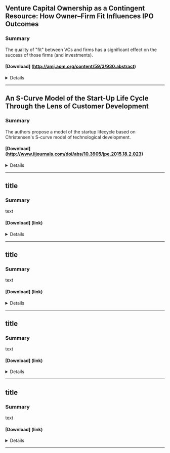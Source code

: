 ## Venture Capital Ownership as a Contingent Resource: How Owner–Firm Fit Influences IPO Outcomes


### Summary

The quality of "fit" between VCs and firms has a significant effect on the success of those firms (and investments).

#### [Download] (http://amj.aom.org/content/59/3/930.abstract)


<details>

### Academy of Management Journal, 2016

### Authors
* Razvan Lungeanu - Pennsylvania State University
* Edward J. Zajac - Northwestern University


### <summary>Abstract</summary>

> This study seeks to contribute to the literature on corporate ownership and firm performance by advancing an expertise-based perspective that views owners as a contingent resource. Specifically, we propose that heterogeneous prior experiences of corporate owners creates identifiable and evolving differences in owner expertise, and that these differences in expertise, when matched appropriately to firms’ specific and changing strategic needs, will be a source of value over the life cycle of a firm. We draw from the venture capital (VC) context to identify ex ante the meaningful differences in owner expertise, as well as the firm-specific situations in which we believe a fit or misfit would exist between VC owners and these private firms. We test and find support for our predictions regarding the performance benefits of well-matched owners and firms using an extensive longitudinal dataset of the population of U.S. private firms seeking to go public from 1997 to 2004, and their VC owners. We discuss the implications of our approach as they relate to future research opportunities across the corporate governance, strategy, and entrepreneurship literatures.
</details>

---

## An S-Curve Model of the Start-Up Life Cycle Through the Lens of Customer Development

### Summary

The authors propose a model of the startup lifecycle based on Christensen's S-curve model of technological development.

#### [Download] (http://www.iijournals.com/doi/abs/10.3905/jpe.2015.18.2.023)


<details>

### The Journal of Private Equity, 2015

### Authors
* Jeffrey Overall - Ryerson University
* Sean Wise - Ryerson University


### <summary>Abstract</summary>

> Using the S-curve model of entrepreneurship, start-up funding, and customer development as a theoretical foundation, researchers can go in several directions. First, they can take a case study approach by investigating young start-ups and, using their financial statements, plotting performance longitudinally. Next, qualitative assessments can be done to understand potential risks that occur at each phase. Third, researchers can develop a greater understanding of the antecedents of early problems and what corrective actions can be implemented to curb the onset of trouble. Finally, large-scale quantitative assessments can be conducted to understand whether certain control variables, such as industry, culture, level of industrial development of the country, and experience of the entrepreneurs, can influence the stages in the S-curve model of entrepreneurship, start-up funding, and customer development.
</details>

---
## title

### Summary

text

#### [Download] (link)


<details>

### source

### Authors
* people


### <summary>Abstract</summary>

> abstract
</details>

---
## title

### Summary

text

#### [Download] (link)


<details>

### source

### Authors
* people


### <summary>Abstract</summary>

> abstract
</details>

---
## title

### Summary

text

#### [Download] (link)


<details>

### source

### Authors
* people


### <summary>Abstract</summary>

> abstract
</details>

---
## title

### Summary

text

#### [Download] (link)


<details>

### source

### Authors
* people


### <summary>Abstract</summary>

> abstract
</details>

---
